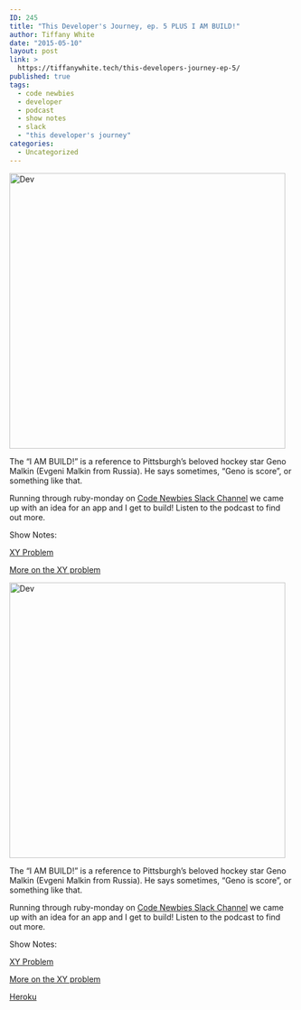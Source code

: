 ```yaml
---
ID: 245
title: "This Developer's Journey, ep. 5 PLUS I AM BUILD!"
author: Tiffany White
date: "2015-05-10"
layout: post
link: >
  https://tiffanywhite.tech/this-developers-journey-ep-5/
published: true
tags:
  - code newbies
  - developer
  - podcast
  - show notes
  - slack
  - "this developer's journey"
categories:
  - Uncategorized
---
```



<img class=" aligncenter" src="http://helloburgh.me/wp-content/uploads/2015/05/wpid-Dev-Logo1.png" alt="Dev" width="488" height="488" />

The “I AM BUILD!” is a reference to Pittsburgh’s beloved hockey star Geno Malkin (Evgeni Malkin from Russia). He says sometimes, “Geno is score”, or something like that.

Running through ruby-monday on <a href="https://codenewbie.typeform.com/to/uwsWlZ">Code Newbies Slack Channel</a> we came up with an idea for an app and I get to build! Listen to the podcast to find out more.

Show Notes:

<a href="http://meta.stackexchange.com/questions/66377/what-is-the-xy-problem">XY Problem</a>

<a href="http://mywiki.wooledge.org/XyProblem">More on the XY problem</a>




<img class=" aligncenter" src="http://helloburgh.me/wp-content/uploads/2015/05/wpid-Dev-Logo1.png" alt="Dev" width="488" height="488" />

The “I AM BUILD!” is a reference to Pittsburgh’s beloved hockey star Geno Malkin (Evgeni Malkin from Russia). He says sometimes, “Geno is score”, or something like that.

Running through ruby-monday on <a href="https://codenewbie.typeform.com/to/uwsWlZ">Code Newbies Slack Channel</a> we came up with an idea for an app and I get to build! Listen to the podcast to find out more.

Show Notes:

<a href="http://meta.stackexchange.com/questions/66377/what-is-the-xy-problem">XY Problem</a>

<a href="http://mywiki.wooledge.org/XyProblem">More on the XY problem</a>





<a href="http://heroku.com">Heroku</a>